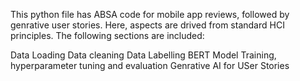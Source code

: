 This python file has ABSA code for mobile app reviews, followed by genrative user stories. Here, aspects are drived from standard HCI principles. The following sections are included:

Data Loading
Data cleaning
Data Labelling
BERT Model Training, hyperparameter tuning and evaluation
Genrative AI for USer Stories
